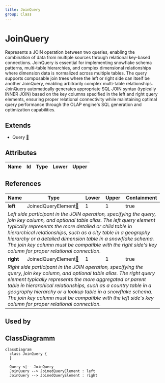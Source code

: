```yaml
---
title: JoinQuery
group: Class
---
```


# JoinQuery<a name="class-joinquery"></a>

Represents a JOIN operation between two queries, enabling the combination of data from multiple sources through relational key-based connections. JoinQuery is essential for implementing snowflake schema patterns, multi-table hierarchies, and complex dimensional relationships where dimension data is normalized across multiple tables. The query supports composable join trees where the left or right side can itself be another JoinQuery, enabling arbitrarily complex multi-table relationships. JoinQuery automatically generates appropriate SQL JOIN syntax (typically INNER JOIN) based on the key columns specified in the left and right query elements, ensuring proper relational connectivity while maintaining optimal query performance through the OLAP engine's SQL generation and optimization capabilities.
## Extends
- Query [🔗](./class-Query)
## Attributes

<table>
  <thead>
    <tr>
      <th>Name</th>
      <th>Id</th>
      <th>Type</th>
      <th>Lower</th>
      <th>Upper</th>
    </tr>
  </thead>
  <tbody>
  </tbody>
</table>

## References

<table>
  <thead>
    <tr>
      <th>Name</th>
      <th>Type</th>
      <th>Lower</th>
      <th>Upper</th>
      <th>Containment</th>
    </tr>
  </thead>
  <tbody>
    <tr>
      <td><strong>left</strong></td>
      <td>JoinedQueryElement<a href="./class-JoinedQueryElement">🔗</a></td>
      <td>1</td>
      <td>1</td>
      <td>true</td>
    </tr>
    <tr>
      <td colspan="5"><em>Left side participant in the JOIN operation, specifying the query, join key column, and optional table alias. The left query element typically represents the more detailed or child table in hierarchical relationships, such as a city table in a geography hierarchy or a detailed dimension table in a snowflake schema. The join key column must be compatible with the right side's key column for proper relational connection.</em></td>
    </tr>
    <tr>
      <td><strong>right</strong></td>
      <td>JoinedQueryElement<a href="./class-JoinedQueryElement">🔗</a></td>
      <td>1</td>
      <td>1</td>
      <td>true</td>
    </tr>
    <tr>
      <td colspan="5"><em>Right side participant in the JOIN operation, specifying the query, join key column, and optional table alias. The right query element typically represents the more aggregated or parent table in hierarchical relationships, such as a country table in a geography hierarchy or a lookup table in a snowflake schema. The join key column must be compatible with the left side's key column for proper relational connection.</em></td>
    </tr>
  </tbody>
</table>



## Used by


## ClassDiagramm

```mermaid
classDiagram
  class JoinQuery {
  }

  Query <|-- JoinQuery
  JoinQuery --> JoinedQueryElement : left
  JoinQuery --> JoinedQueryElement : right

```
